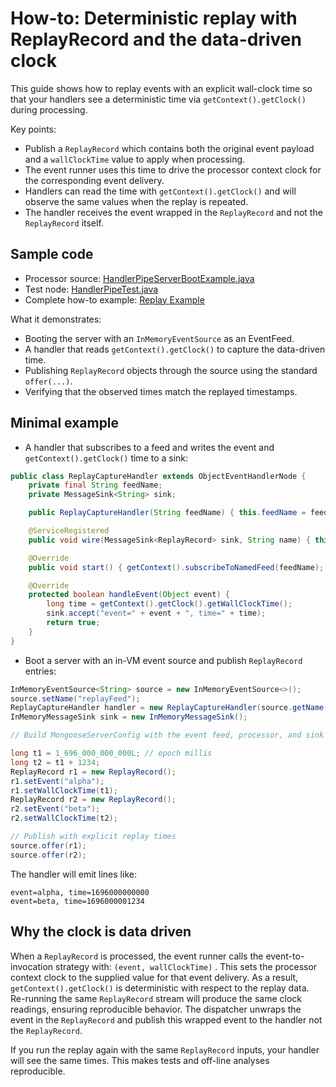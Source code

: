 # How-to: Deterministic replay with ReplayRecord and the data-driven clock

This guide shows how to replay events with an explicit wall-clock time so that your handlers see a deterministic time 
via `getContext().getClock()` during processing.

Key points:

- Publish a `ReplayRecord` which contains both the original event payload and a `wallClockTime` value to apply when processing.
- The event runner uses this time to drive the processor context clock for the corresponding event delivery.
- Handlers can read the time with `getContext().getClock()` and will observe the same values when the replay is repeated.
- The handler receives the event wrapped in the `ReplayRecord` and not the `ReplayRecord` itself.

## Sample code

- Processor
  source: [HandlerPipeServerBootExample.java]({{source_root}}/test/java/com/telamin/mongoose/example/replay/ReplayCaptureHandler.java)
- Test
  node: [HandlerPipeTest.java]({{source_root}}/test/java/com/telamin/mongoose/example/replay/ReplayServerBootExample.java)
- Complete how-to example: [Replay Example](https://github.com/telaminai/mongoose-examples/blob/229e01e2f508bdf084a611677dc93c1174c96bdc/how-to/replay)

What it demonstrates:

- Booting the server with an `InMemoryEventSource` as an EventFeed.
- A handler that reads `getContext().getClock()` to capture the data-driven time.
- Publishing `ReplayRecord` objects through the source using the standard `offer(...)`.
- Verifying that the observed times match the replayed timestamps.

## Minimal example

- A handler that subscribes to a feed and writes the event and `getContext().getClock()` time to a sink:

```java
public class ReplayCaptureHandler extends ObjectEventHandlerNode {
    private final String feedName;
    private MessageSink<String> sink;

    public ReplayCaptureHandler(String feedName) { this.feedName = feedName; }

    @ServiceRegistered
    public void wire(MessageSink<ReplayRecord> sink, String name) { this.sink = sink; }

    @Override
    public void start() { getContext().subscribeToNamedFeed(feedName); }

    @Override
    protected boolean handleEvent(Object event) {
        long time = getContext().getClock().getWallClockTime();
        sink.accept("event=" + event + ", time=" + time);
        return true;
    }
}
```

- Boot a server with an in-VM event source and publish `ReplayRecord` entries:

```java
InMemoryEventSource<String> source = new InMemoryEventSource<>();
source.setName("replayFeed");
ReplayCaptureHandler handler = new ReplayCaptureHandler(source.getName());
InMemoryMessageSink sink = new InMemoryMessageSink();

// Build MongooseServerConfig with the event feed, processor, and sink (see full example below)

long t1 = 1_696_000_000_000L; // epoch millis
long t2 = t1 + 1234;
ReplayRecord r1 = new ReplayRecord();
r1.setEvent("alpha");
r1.setWallClockTime(t1);
ReplayRecord r2 = new ReplayRecord();
r2.setEvent("beta");
r2.setWallClockTime(t2);

// Publish with explicit replay times
source.offer(r1);
source.offer(r2);
```

The handler will emit lines like:

```
event=alpha, time=1696000000000
event=beta, time=1696000001234
```

## Why the clock is data driven

When a `ReplayRecord` is processed, the event runner calls the event-to-invocation strategy with: `(event, wallClockTime)`
. This sets the processor context clock to the supplied value for that event delivery. As a result, `getContext().getClock()`
is deterministic with respect to the replay data. Re-running the same `ReplayRecord` stream will produce the same clock
readings, ensuring reproducible behavior. The dispatcher unwraps the event in the `ReplayRecord` and publish this wrapped
event to the handler not the `ReplayRecord`.

If you run the replay again with the same `ReplayRecord` inputs, your handler will see the same times. 
This makes tests and off-line analyses reproducible.
